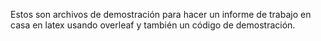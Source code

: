 Estos son archivos de demostración para hacer un informe de trabajo en casa en latex usando overleaf y también un código de demostración.
